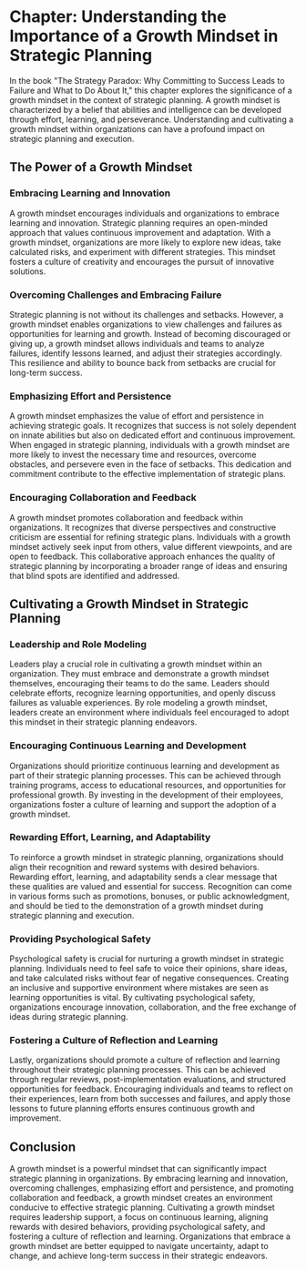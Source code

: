 Chapter: Understanding the Importance of a Growth Mindset in Strategic Planning
===============================================================================

In the book "The Strategy Paradox: Why Committing to Success Leads to Failure and What to Do About It," this chapter explores the significance of a growth mindset in the context of strategic planning. A growth mindset is characterized by a belief that abilities and intelligence can be developed through effort, learning, and perseverance. Understanding and cultivating a growth mindset within organizations can have a profound impact on strategic planning and execution.

The Power of a Growth Mindset
-----------------------------

### Embracing Learning and Innovation

A growth mindset encourages individuals and organizations to embrace learning and innovation. Strategic planning requires an open-minded approach that values continuous improvement and adaptation. With a growth mindset, organizations are more likely to explore new ideas, take calculated risks, and experiment with different strategies. This mindset fosters a culture of creativity and encourages the pursuit of innovative solutions.

### Overcoming Challenges and Embracing Failure

Strategic planning is not without its challenges and setbacks. However, a growth mindset enables organizations to view challenges and failures as opportunities for learning and growth. Instead of becoming discouraged or giving up, a growth mindset allows individuals and teams to analyze failures, identify lessons learned, and adjust their strategies accordingly. This resilience and ability to bounce back from setbacks are crucial for long-term success.

### Emphasizing Effort and Persistence

A growth mindset emphasizes the value of effort and persistence in achieving strategic goals. It recognizes that success is not solely dependent on innate abilities but also on dedicated effort and continuous improvement. When engaged in strategic planning, individuals with a growth mindset are more likely to invest the necessary time and resources, overcome obstacles, and persevere even in the face of setbacks. This dedication and commitment contribute to the effective implementation of strategic plans.

### Encouraging Collaboration and Feedback

A growth mindset promotes collaboration and feedback within organizations. It recognizes that diverse perspectives and constructive criticism are essential for refining strategic plans. Individuals with a growth mindset actively seek input from others, value different viewpoints, and are open to feedback. This collaborative approach enhances the quality of strategic planning by incorporating a broader range of ideas and ensuring that blind spots are identified and addressed.

Cultivating a Growth Mindset in Strategic Planning
--------------------------------------------------

### Leadership and Role Modeling

Leaders play a crucial role in cultivating a growth mindset within an organization. They must embrace and demonstrate a growth mindset themselves, encouraging their teams to do the same. Leaders should celebrate efforts, recognize learning opportunities, and openly discuss failures as valuable experiences. By role modeling a growth mindset, leaders create an environment where individuals feel encouraged to adopt this mindset in their strategic planning endeavors.

### Encouraging Continuous Learning and Development

Organizations should prioritize continuous learning and development as part of their strategic planning processes. This can be achieved through training programs, access to educational resources, and opportunities for professional growth. By investing in the development of their employees, organizations foster a culture of learning and support the adoption of a growth mindset.

### Rewarding Effort, Learning, and Adaptability

To reinforce a growth mindset in strategic planning, organizations should align their recognition and reward systems with desired behaviors. Rewarding effort, learning, and adaptability sends a clear message that these qualities are valued and essential for success. Recognition can come in various forms such as promotions, bonuses, or public acknowledgment, and should be tied to the demonstration of a growth mindset during strategic planning and execution.

### Providing Psychological Safety

Psychological safety is crucial for nurturing a growth mindset in strategic planning. Individuals need to feel safe to voice their opinions, share ideas, and take calculated risks without fear of negative consequences. Creating an inclusive and supportive environment where mistakes are seen as learning opportunities is vital. By cultivating psychological safety, organizations encourage innovation, collaboration, and the free exchange of ideas during strategic planning.

### Fostering a Culture of Reflection and Learning

Lastly, organizations should promote a culture of reflection and learning throughout their strategic planning processes. This can be achieved through regular reviews, post-implementation evaluations, and structured opportunities for feedback. Encouraging individuals and teams to reflect on their experiences, learn from both successes and failures, and apply those lessons to future planning efforts ensures continuous growth and improvement.

Conclusion
----------

A growth mindset is a powerful mindset that can significantly impact strategic planning in organizations. By embracing learning and innovation, overcoming challenges, emphasizing effort and persistence, and promoting collaboration and feedback, a growth mindset creates an environment conducive to effective strategic planning. Cultivating a growth mindset requires leadership support, a focus on continuous learning, aligning rewards with desired behaviors, providing psychological safety, and fostering a culture of reflection and learning. Organizations that embrace a growth mindset are better equipped to navigate uncertainty, adapt to change, and achieve long-term success in their strategic endeavors.

